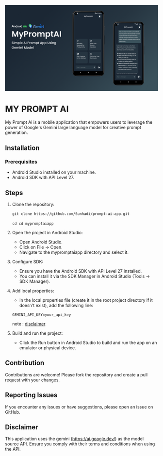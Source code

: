 <img src="./Thumbnail.png"/>

# <b>MY PROMPT AI</b>

<p>
My Prompt Ai is a mobile application that empowers users to leverage the power of Google's Gemini large language model for creative prompt generation.
</p>


## Installation

### Prerequisites

- Android Studio installed on your machine.
- Android SDK with API Level 27.

## Steps

1. Clone the repository:

   ```
   git clone https://github.com/Sunhadi/prompt-ai-app.git

   cd cd mypromptaiapp
   ```

2. Open the project in Android Studio:

   - Open Android Studio.
   - Click on File -> Open.
   - Navigate to the mypromptaiapp directory and select it.

3. Configure SDK:

   - Ensure you have the Android SDK with API Level 27 installed.
   - You can install it via the SDK Manager in Android Studio (Tools -> SDK Manager).

4. Add local properties:

   - In the local.properties file (create it in the root project directory if it doesn't exist), add the following line:

   ```
   GEMINI_API_KEY=your_api_key
   ```

   note : [disclaimer](#disclaimer)

5. Build and run the project:

   - Click the Run button in Android Studio to build and run the app on an emulator or physical device.

## Contribution

Contributions are welcome! Please fork the repository and create a pull request with your changes.

## Reporting Issues

If you encounter any issues or have suggestions, please open an issue on GitHub.

## Disclaimer

This application uses the gemini (https://ai.google.dev/) as the model source API. Ensure you comply with their terms and conditions when using the API.
